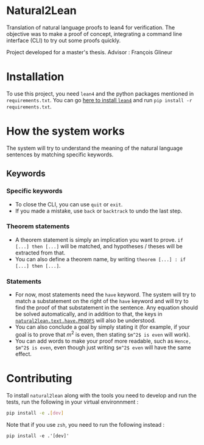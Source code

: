 # Natural2Lean

Translation of natural language proofs to lean4 for verification. The objective was to make a proof of concept, integrating a command line interface (CLI) to try out some proofs quickly.

Project developed for a master's thesis.
Advisor : François Glineur

# Installation

To use this project, you need `lean4` and the python packages mentioned in `requirements.txt`. You can go [here to install `lean4`](https://leanprover.github.io/lean4/doc/setup.html) and run `pip install -r requirements.txt`.

# How the system works

The system will try to understand the meaning of the natural language sentences by matching specific keywords.

## Keywords

### Specific keywords

- To close the CLI, you can use `quit` or `exit`.
- If you made a mistake, use `back` or `backtrack` to undo the last step.

### Theorem statements

- A theorem statement is simply an implication you want to prove. `if [...] then [...]` will be matched, and hypotheses / theses will be extracted from that.
- You can also define a theorem name, by writing `theorem [...] : if [...] then [...]`.

### Statements

- For now, most statements need the `have` keyword. The system will try to match a substatement on the right of the `have` keyword and will try to find the proof of that substatement in the sentence. Any equation should be solved automatically, and in addition to that, the keys in [`natural2lean.text.have.PROOFS`](src/natural2lean/text/have.py) will also be understood.
- You can also conclude a goal by simply stating it (for example, if your goal is to prove that $m^2$ is even, then stating `$m^2$ is even` will work).
- You can add words to make your proof more readable, such as `Hence, $m^2$ is even`, even though just writing `$m^2$ even` will have the same effect.

# Contributing

To install `natural2lean` along with the tools you need to develop and run the tests, run the following in your virtual environnment :
```bash
pip install -e .[dev]
``` 
Note that if you use `zsh`, you need to run the following instead :
```
pip install -e .'[dev]'
```

